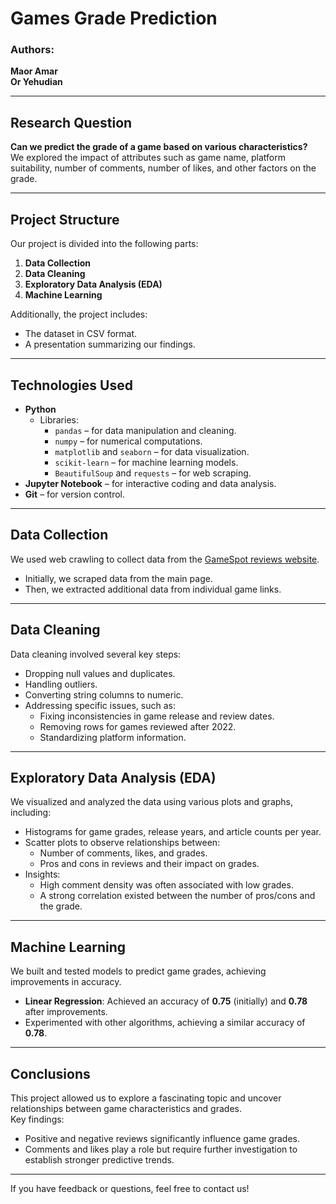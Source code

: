 # Games Grade Prediction

### Authors:  
**Maor Amar**  
**Or Yehudian**  

---

## Research Question  
**Can we predict the grade of a game based on various characteristics?**  
We explored the impact of attributes such as game name, platform suitability, number of comments, number of likes, and other factors on the grade.

---

## Project Structure  
Our project is divided into the following parts:  
1. **Data Collection**  
2. **Data Cleaning**  
3. **Exploratory Data Analysis (EDA)**  
4. **Machine Learning**

Additionally, the project includes:  
- The dataset in CSV format.  
- A presentation summarizing our findings.

---

## Technologies Used  
- **Python**  
  - Libraries:  
    - `pandas` – for data manipulation and cleaning.  
    - `numpy` – for numerical computations.  
    - `matplotlib` and `seaborn` – for data visualization.  
    - `scikit-learn` – for machine learning models.  
    - `BeautifulSoup` and `requests` – for web scraping.  
- **Jupyter Notebook** – for interactive coding and data analysis.  
- **Git** – for version control.  

---

## Data Collection  
We used web crawling to collect data from the [GameSpot reviews website](https://www.gamespot.com/games/reviews).  
- Initially, we scraped data from the main page.  
- Then, we extracted additional data from individual game links.  

---

## Data Cleaning  
Data cleaning involved several key steps:  
- Dropping null values and duplicates.  
- Handling outliers.  
- Converting string columns to numeric.  
- Addressing specific issues, such as:  
  - Fixing inconsistencies in game release and review dates.  
  - Removing rows for games reviewed after 2022.  
  - Standardizing platform information.  

---

## Exploratory Data Analysis (EDA)  
We visualized and analyzed the data using various plots and graphs, including:  
- Histograms for game grades, release years, and article counts per year.  
- Scatter plots to observe relationships between:  
  - Number of comments, likes, and grades.  
  - Pros and cons in reviews and their impact on grades.  
- Insights:  
  - High comment density was often associated with low grades.  
  - A strong correlation existed between the number of pros/cons and the grade.

---

## Machine Learning  
We built and tested models to predict game grades, achieving improvements in accuracy.  
- **Linear Regression**: Achieved an accuracy of **0.75** (initially) and **0.78** after improvements.  
- Experimented with other algorithms, achieving a similar accuracy of **0.78**.  

---

## Conclusions  
This project allowed us to explore a fascinating topic and uncover relationships between game characteristics and grades.  
Key findings:  
- Positive and negative reviews significantly influence game grades.  
- Comments and likes play a role but require further investigation to establish stronger predictive trends.  

---

If you have feedback or questions, feel free to contact us!

